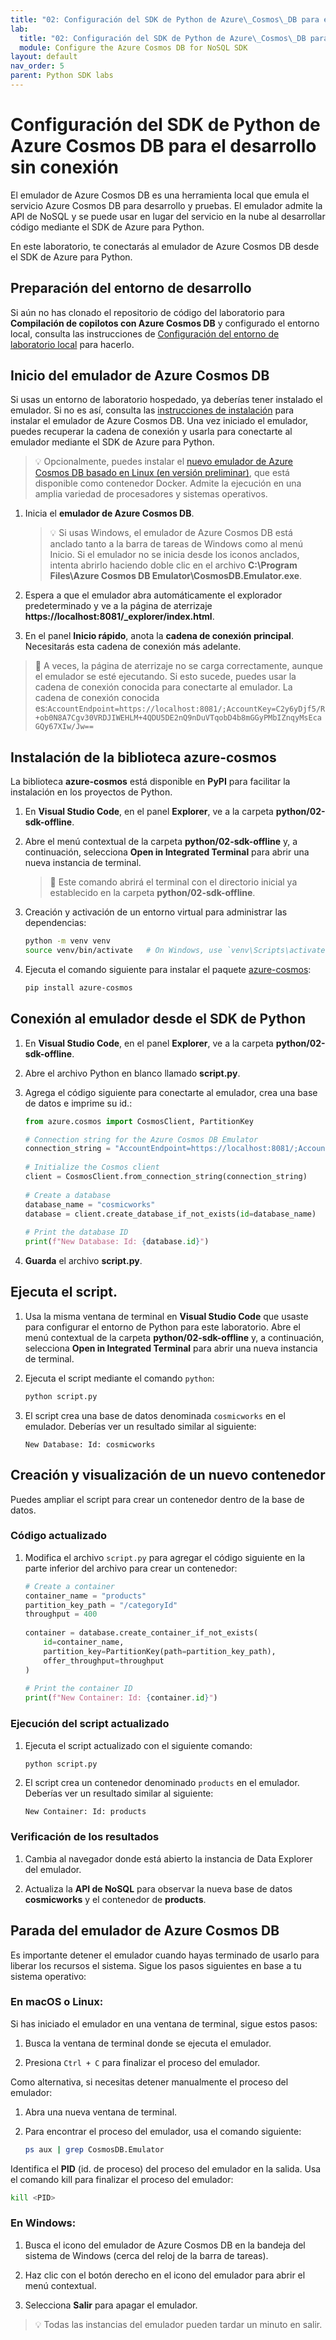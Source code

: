 ```yaml
---
title: "02: Configuración del SDK de Python de Azure\_Cosmos\_DB para el desarrollo sin conexión"
lab:
  title: "02: Configuración del SDK de Python de Azure\_Cosmos\_DB para el desarrollo sin conexión"
  module: Configure the Azure Cosmos DB for NoSQL SDK
layout: default
nav_order: 5
parent: Python SDK labs
---
```


# Configuración del SDK de Python de Azure Cosmos DB para el desarrollo sin conexión

El emulador de Azure Cosmos DB es una herramienta local que emula el servicio Azure Cosmos DB para desarrollo y pruebas. El emulador admite la API de NoSQL y se puede usar en lugar del servicio en la nube al desarrollar código mediante el SDK de Azure para Python.

En este laboratorio, te conectarás al emulador de Azure Cosmos DB desde el SDK de Azure para Python.

## Preparación del entorno de desarrollo

Si aún no has clonado el repositorio de código del laboratorio para **Compilación de copilotos con Azure Cosmos DB** y configurado el entorno local, consulta las instrucciones de [Configuración del entorno de laboratorio local](00-setup-lab-environment.md) para hacerlo.

## Inicio del emulador de Azure Cosmos DB

Si usas un entorno de laboratorio hospedado, ya deberías tener instalado el emulador. Si no es así, consulta las [instrucciones de instalación](https://docs.microsoft.com/azure/cosmos-db/local-emulator) para instalar el emulador de Azure Cosmos DB. Una vez iniciado el emulador, puedes recuperar la cadena de conexión y usarla para conectarte al emulador mediante el SDK de Azure para Python.

> &#128161; Opcionalmente, puedes instalar el [nuevo emulador de Azure Cosmos DB basado en Linux (en versión preliminar)](https://learn.microsoft.com/azure/cosmos-db/emulator-linux), que está disponible como contenedor Docker. Admite la ejecución en una amplia variedad de procesadores y sistemas operativos.

1. Inicia el **emulador de Azure Cosmos DB**.

    > 💡 Si usas Windows, el emulador de Azure Cosmos DB está anclado tanto a la barra de tareas de Windows como al menú Inicio. Si el emulador no se inicia desde los iconos anclados, intenta abrirlo haciendo doble clic en el archivo **C:\Program Files\Azure Cosmos DB Emulator\CosmosDB.Emulator.exe**.

1. Espera a que el emulador abra automáticamente el explorador predeterminado y ve a la página de aterrizaje **https://localhost:8081/_explorer/index.html**.

1. En el panel **Inicio rápido**, anota la **cadena de conexión principal**. Necesitarás esta cadena de conexión más adelante.

> &#128221; A veces, la página de aterrizaje no se carga correctamente, aunque el emulador se esté ejecutando. Si esto sucede, puedes usar la cadena de conexión conocida para conectarte al emulador. La cadena de conexión conocida es:`AccountEndpoint=https://localhost:8081/;AccountKey=C2y6yDjf5/R+ob0N8A7Cgv30VRDJIWEHLM+4QDU5DE2nQ9nDuVTqobD4b8mGGyPMbIZnqyMsEcaGQy67XIw/Jw==`

## Instalación de la biblioteca azure-cosmos

La biblioteca **azure-cosmos** está disponible en **PyPI** para facilitar la instalación en los proyectos de Python.

1. En **Visual Studio Code**, en el panel **Explorer**, ve a la carpeta **python/02-sdk-offline**.

1. Abre el menú contextual de la carpeta **python/02-sdk-offline** y, a continuación, selecciona **Open in Integrated Terminal** para abrir una nueva instancia de terminal.

    > &#128221; Este comando abrirá el terminal con el directorio inicial ya establecido en la carpeta **python/02-sdk-offline**.

1. Creación y activación de un entorno virtual para administrar las dependencias:

   ```bash
   python -m venv venv
   source venv/bin/activate   # On Windows, use `venv\Scripts\activate`
   ```

1. Ejecuta el comando siguiente para instalar el paquete [azure-cosmos][pypi.org/project/azure-cosmos]:

   ```bash
   pip install azure-cosmos
   ```

## Conexión al emulador desde el SDK de Python

1. En **Visual Studio Code**, en el panel **Explorer**, ve a la carpeta **python/02-sdk-offline**.

1. Abre el archivo Python en blanco llamado **script.py**.

1. Agrega el código siguiente para conectarte al emulador, crea una base de datos e imprime su id.:

   ```python
   from azure.cosmos import CosmosClient, PartitionKey
   
   # Connection string for the Azure Cosmos DB Emulator
   connection_string = "AccountEndpoint=https://localhost:8081/;AccountKey=C2y6yDjf5/R+ob0N8A7Cgv30VRDJIWEHLM+4QDU5DE2nQ9nDuVTqobD4b8mGGyPMbIZnqyMsEcaGQy67XIw/Jw=="
    
   # Initialize the Cosmos client
   client = CosmosClient.from_connection_string(connection_string)
    
   # Create a database
   database_name = "cosmicworks"
   database = client.create_database_if_not_exists(id=database_name)
    
   # Print the database ID
   print(f"New Database: Id: {database.id}")
   ```

1. **Guarda** el archivo **script.py**.

## Ejecuta el script.

1. Usa la misma ventana de terminal en **Visual Studio Code** que usaste para configurar el entorno de Python para este laboratorio. Abre el menú contextual de la carpeta **python/02-sdk-offline** y, a continuación, selecciona **Open in Integrated Terminal** para abrir una nueva instancia de terminal.

1. Ejecuta el script mediante el comando `python`:

   ```bash
   python script.py
   ```

1. El script crea una base de datos denominada `cosmicworks` en el emulador. Deberías ver un resultado similar al siguiente:

   ```text
   New Database: Id: cosmicworks
   ```

## Creación y visualización de un nuevo contenedor

Puedes ampliar el script para crear un contenedor dentro de la base de datos.

### Código actualizado

1. Modifica el archivo `script.py` para agregar el código siguiente en la parte inferior del archivo para crear un contenedor:

   ```python
   # Create a container
   container_name = "products"
   partition_key_path = "/categoryId"
   throughput = 400
    
   container = database.create_container_if_not_exists(
       id=container_name,
       partition_key=PartitionKey(path=partition_key_path),
       offer_throughput=throughput
   )
    
   # Print the container ID
   print(f"New Container: Id: {container.id}")
   ```

### Ejecución del script actualizado

1. Ejecuta el script actualizado con el siguiente comando:

   ```bash
   python script.py
   ```

1. El script crea un contenedor denominado `products` en el emulador. Deberías ver un resultado similar al siguiente:

   ```text
   New Container: Id: products
   ```

### Verificación de los resultados

1. Cambia al navegador donde está abierto la instancia de Data Explorer del emulador.

1. Actualiza la **API de NoSQL** para observar la nueva base de datos **cosmicworks** y el contenedor de **products**.

## Parada del emulador de Azure Cosmos DB

Es importante detener el emulador cuando hayas terminado de usarlo para liberar los recursos el sistema. Sigue los pasos siguientes en base a tu sistema operativo:

### En macOS o Linux:

Si has iniciado el emulador en una ventana de terminal, sigue estos pasos:

1. Busca la ventana de terminal donde se ejecuta el emulador.

1. Presiona `Ctrl + C` para finalizar el proceso del emulador.

Como alternativa, si necesitas detener manualmente el proceso del emulador:

1. Abra una nueva ventana de terminal.

1. Para encontrar el proceso del emulador, usa el comando siguiente:

   ```bash
   ps aux | grep CosmosDB.Emulator
   ```

Identifica el **PID** (id. de proceso) del proceso del emulador en la salida. Usa el comando kill para finalizar el proceso del emulador:

```bash
kill <PID>
```

### En Windows:

1. Busca el icono del emulador de Azure Cosmos DB en la bandeja del sistema de Windows (cerca del reloj de la barra de tareas).

1. Haz clic con el botón derecho en el icono del emulador para abrir el menú contextual.

1. Selecciona **Salir** para apagar el emulador.

> 💡 Todas las instancias del emulador pueden tardar un minuto en salir.

[code.visualstudio.com/docs/getstarted]: https://code.visualstudio.com/docs/getstarted/tips-and-tricks
[pypi.org/project/azure-cosmos]: https://pypi.org/project/azure-cosmos
